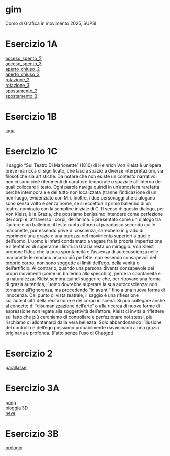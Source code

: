 # gim
Corso di Grafica in movimento 2025, SUPSI

# Esercizio 1A
[acceso_spento_2](https://emmamassarotti.github.io/gim/esercizio_1A/acceso_spento_2.html)      
[acceso_spento_3](https://emmamassarotti.github.io/gim/esercizio_1A/acceso_spento_3.html)      
[aperto_chiuso_2](https://emmamassarotti.github.io/gim/esercizio_1A/aperto_chiuso_2.html)      
[aperto_chiuso_3](https://emmamassarotti.github.io/gim/esercizio_1A/aperto_chiuso_3.html)       
[rotazione_2](https://emmamassarotti.github.io/gim/esercizio_1A/rotazione_2.html)     
[rotazione_3](https://emmamassarotti.github.io/gim/esercizio_1A/rotazione_3.html)      
[spostamento_2](https://emmamassarotti.github.io/gim/esercizio_1A/spostamento_2.html)     
[spostamento_3](https://emmamassarotti.github.io/gim/esercizio_1A/spostamento_3.html)     


# Esercizio 1B
[logo](https://emmamassarotti.github.io/gim/esercizio_1B/logo.html)


# Esercizio 1C
Il saggio “Sul Teatro Di Marionette” (1810) di Heinrich Von Kleist è un’opera breve ma ricca di significato, che lascia spazio a diverse interpretazioni, sia filosofiche sia artistiche.
Da notare che non esiste un contesto narrativo; non ci sono cioè riferimenti di carattere temporale o spaziale all’interno dei quali collocare il testo. Ogni parola naviga quindi in un’atmosfera rarefatta perché intemporale e del tutto non localizzata (tranne l’indicazione di un non-luogo, evidenziato con M.). 
Inoltre, i due personaggi che dialogano sono senza volto e senza nome, se si eccettua il primo ballerino di un teatro, nominato con la semplice iniziale di C. 
Il senso di questo dialogo, per Von Kleist, è la Grazia, che possiamo benissimo intendere come perfezione dei corpi e, attraverso i corpi, dell’anima.
È presentato come un dialogo tra l’autore e un ballerino; il testo ruota attorno al paradosso secondo cui le marionette, pur essendo prive di coscienza, sarebbero in grado di esprimere una grazia e una purezza del movimento superiori a quelle dell’uomo. 
L’uomo è infatti condannato a vagare fra la propria imperfezione e il tentativo di superarne i limiti: la Grazia resta un miraggio.
Von Kleist propone l’idea che la pura spontaneità e l’assenza di autocoscienza nelle marionette le rendano ancora più perfette: non essendo consapevoli del proprio corpo, non sono soggette ai limiti dell’ego, della vanità o dell’artificio.
Al contrario, quando una persona diventa consapevole dei propri movimenti (come un ballerino allo specchio), perde la spontaneità e la naturalezza.
Kleist sembra quindi suggerire che, per ritrovare una forma di grazia autentica, l’uomo dovrebbe superare la sua autocoscienza: non tornando all’ignoranza, ma procedendo “in avanti” fino a una nuova forma di innocenza. 
Dal punto di vista teatrale, il saggio è una riflessione sull’autenticità della recitazione e del corpo in scena. Si può collegare anche al concetto di “disumanizzazione dell’arte” o alla ricerca di nuove forme di espressione non legate alla soggettività dell’attore.
Kleist ci invita a riflettere sul fatto che più cerchiamo di controllare e perfezionare noi stessi, più rischiamo di allontanarci dalla vera bellezza. 
Solo abbandonando l’illusione del controllo e dell’ego possiamo probabilmente riavvicinarci a una grazia originaria e profonda. 
(Fatto senza l'uso di Chatgpt)


# Esercizio 2
[parallasse](https://emmamassarotti.github.io/gim/esercizio_2/parallasse.html)


# Esercizio 3A
[pong](https://emmamassarotti.github.io/gim/esercizio_3A/pong/pong.html)         
[pioggia 3D](https://emmamassarotti.github.io/gim/esercizio_3A/pioggia/pioggia.html)         
[neve](https://emmamassarotti.github.io/gim/esercizio_3A/neve/neve.html)          


# Esercizio 3B
[orologio](https://emmamassarotti.github.io/gim/esercizio_3B/orologio.html)

